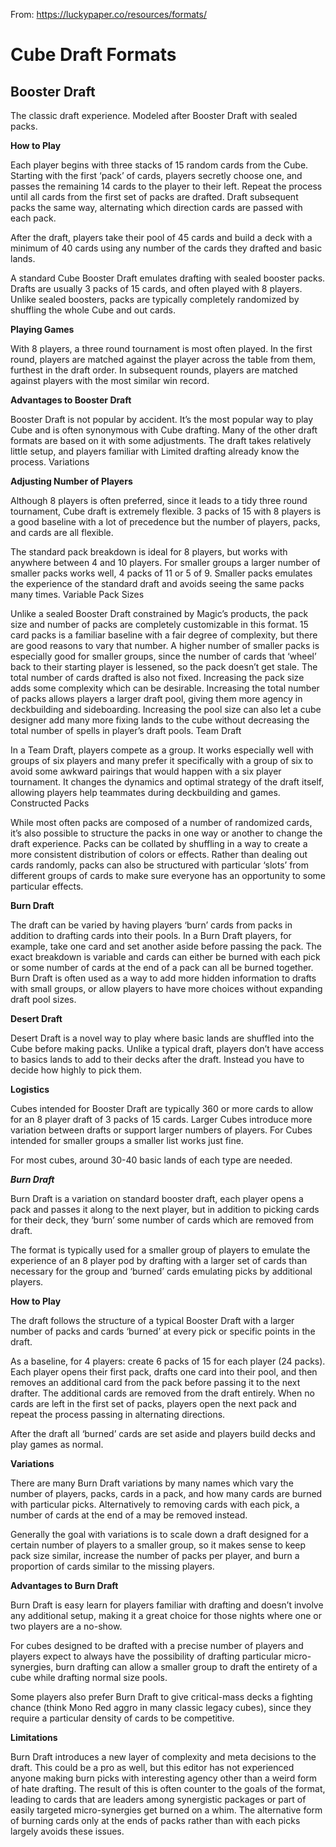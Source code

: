 From: https://luckypaper.co/resources/formats/

# Cube Draft Formats

## Booster Draft

The classic draft experience. Modeled after Booster Draft with sealed packs.

**How to Play**

Each player begins with three stacks of 15 random cards from the Cube. Starting with the first ‘pack’ of cards, players secretly choose one, and passes the remaining 14 cards to the player to their left. Repeat the process until all cards from the first set of packs are drafted. Draft subsequent packs the same way, alternating which direction cards are passed with each pack.

After the draft, players take their pool of 45 cards and build a deck with a minimum of 40 cards using any number of the cards they drafted and basic lands.

A standard Cube Booster Draft emulates drafting with sealed booster packs. Drafts are usually 3 packs of 15 cards, and often played with 8 players. Unlike sealed boosters, packs are typically completely randomized by shuffling the whole Cube and out cards.

**Playing Games**

With 8 players, a three round tournament is most often played. In the first round, players are matched against the player across the table from them, furthest in the draft order. In subsequent rounds, players are matched against players with the most similar win record.

**Advantages to Booster Draft**

Booster Draft is not popular by accident. It’s the most popular way to play Cube and is often synonymous with Cube drafting. Many of the other draft formats are based on it with some adjustments. The draft takes relatively little setup, and players familiar with Limited drafting already know the process.
Variations

**Adjusting Number of Players**

Although 8 players is often preferred, since it leads to a tidy three round tournament, Cube draft is extremely flexible. 3 packs of 15 with 8 players is a good baseline with a lot of precedence but the number of players, packs, and cards are all flexible.

The standard pack breakdown is ideal for 8 players, but works with anywhere between 4 and 10 players. For smaller groups a larger number of smaller packs works well, 4 packs of 11 or 5 of 9. Smaller packs emulates the experience of the standard draft and avoids seeing the same packs many times.
Variable Pack Sizes

Unlike a sealed Booster Draft constrained by Magic’s products, the pack size and number of packs are completely customizable in this format. 15 card packs is a familiar baseline with a fair degree of complexity, but there are good reasons to vary that number. A higher number of smaller packs is especially good for smaller groups, since the number of cards that ‘wheel’ back to their starting player is lessened, so the pack doesn’t get stale. The total number of cards drafted is also not fixed. Increasing the pack size adds some complexity which can be desirable. Increasing the total number of packs allows players a larger draft pool, giving them more agency in deckbuilding and sideboarding. Increasing the pool size can also let a cube designer add many more fixing lands to the cube without decreasing the total number of spells in player’s draft pools.
Team Draft

In a Team Draft, players compete as a group. It works especially well with groups of six players and many prefer it specifically with a group of six to avoid some awkward pairings that would happen with a six player tournament. It changes the dynamics and optimal strategy of the draft itself, allowing players help teammates during deckbuilding and games.
Constructed Packs

While most often packs are composed of a number of randomized cards, it’s also possible to structure the packs in one way or another to change the draft experience. Packs can be collated by shuffling in a way to create a more consistent distribution of colors or effects. Rather than dealing out cards randomly, packs can also be structured with particular ‘slots’ from different groups of cards to make sure everyone has an opportunity to some particular effects.

**Burn Draft**

The draft can be varied by having players ‘burn’ cards from packs in addition to drafting cards into their pools. In a Burn Draft players, for example, take one card and set another aside before passing the pack. The exact breakdown is variable and cards can either be burned with each pick or some number of cards at the end of a pack can all be burned together. Burn Draft is often used as a way to add more hidden information to drafts with small groups, or allow players to have more choices without expanding draft pool sizes.

**Desert Draft**

Desert Draft is a novel way to play where basic lands are shuffled into the Cube before making packs. Unlike a typical draft, players don’t have access to basics lands to add to their decks after the draft. Instead you have to decide how highly to pick them.

**Logistics**

Cubes intended for Booster Draft are typically 360 or more cards to allow for an 8 player draft of 3 packs of 15 cards. Larger Cubes introduce more variation between drafts or support larger numbers of players. For Cubes intended for smaller groups a smaller list works just fine.

For most cubes, around 30-40 basic lands of each type are needed.




***Burn Draft***

Burn Draft is a variation on standard booster draft, each player opens a pack and passes it along to the next player, but in addition to picking cards for their deck, they ‘burn’ some number of cards which are removed from draft.

The format is typically used for a smaller group of players to emulate the experience of an 8 player pod by drafting with a larger set of cards than necessary for the group and ‘burned’ cards emulating picks by additional players.

**How to Play**

The draft follows the structure of a typical Booster Draft with a larger number of packs and cards ‘burned’ at every pick or specific points in the draft.

As a baseline, for 4 players: create 6 packs of 15 for each player (24 packs). Each player opens their first pack, drafts one card into their pool, and then removes an additional card from the pack before passing it to the next drafter. The additional cards are removed from the draft entirely. When no cards are left in the first set of packs, players open the next pack and repeat the process passing in alternating directions.

After the draft all ‘burned’ cards are set aside and players build decks and play games as normal.

**Variations**

There are many Burn Draft variations by many names which vary the number of players, packs, cards in a pack, and how many cards are burned with particular picks. Alternatively to removing cards with each pick, a number of cards at the end of a may be removed instead.

Generally the goal with variations is to scale down a draft designed for a certain number of players to a smaller group, so it makes sense to keep pack size similar, increase the number of packs per player, and burn a proportion of cards similar to the missing players.

**Advantages to Burn Draft**

Burn Draft is easy learn for players familiar with drafting and doesn’t involve any additional setup, making it a great choice for those nights where one or two players are a no-show.

For cubes designed to be drafted with a precise number of players and players expect to always have the possibility of drafting particular micro-synergies, burn drafting can allow a smaller group to draft the entirety of a cube while drafting normal size pools.

Some players also prefer Burn Draft to give critical-mass decks a fighting chance (think Mono Red aggro in many classic legacy cubes), since they require a particular density of cards to be competitive.

**Limitations**

Burn Draft introduces a new layer of complexity and meta decisions to the draft. This could be a pro as well, but this editor has not experienced anyone making burn picks with interesting agency other than a weird form of hate drafting. The result of this is often counter to the goals of the format, leading to cards that are leaders among synergistic packages or part of easily targeted micro-synergies get burned on a whim. The alternative form of burning cards only at the ends of packs rather than with each picks largely avoids these issues.
